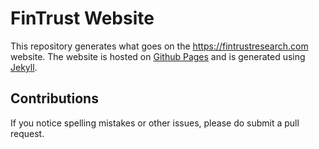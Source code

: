 # FinTrust Website

This repository generates what goes on the <https://fintrustresearch.com> website. The website is hosted on [Github Pages](https://pages.github.com/) and is generated using [Jekyll](https://jekyllrb.com/).

## Contributions

If you notice spelling mistakes or other issues, please do submit a pull request.
